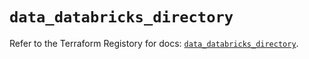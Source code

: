# `data_databricks_directory`

Refer to the Terraform Registory for docs: [`data_databricks_directory`](https://registry.terraform.io/providers/databricks/databricks/1.20.0/docs/data-sources/directory).
